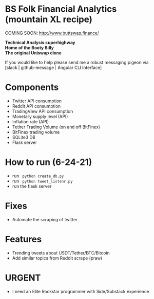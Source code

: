 # BS Folk Financial Analytics (mountain XL recipe)

COMING SOON: http://www.buttswap.finance/

**Technical Analysis superhighway**  
**Home of the Booty Billy**  
**The original Uniswap clone**  

If you would like to help please send me a robust messaging pigeon via [slack | github-message | Angular CLI interface]

# Components
- Twitter API consumption
- Reddit API consumption
- TradingView API consumption
- Monetary supply level (API)
- Inflation rate (API)
- Tether Trading Volume (on and off BitFinex)
- BitFinex trading volume
- SQLite3 DB
- Flask server

# How to run (6-24-21)
- run <code> python create_db.py </code>
- run <code> python tweet_listenr.py </code>
- run the flask server

# Fixes
- Automate the scraping of twitter

# Features
- Trending tweets about USDT/Tether/BTC/Bitcoin
- Add similar topics from Reddit scrape (praw)

# URGENT
- I need an Elite Rockstar programmer with Side/Substack experience

